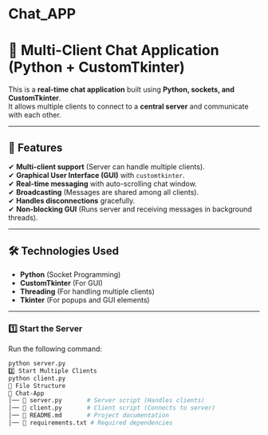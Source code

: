 # Chat_APP

# 🔹 Multi-Client Chat Application (Python + CustomTkinter)

This is a **real-time chat application** built using **Python, sockets, and CustomTkinter**.  
It allows multiple clients to connect to a **central server** and communicate with each other.

---

## 📌 Features
✔ **Multi-client support** (Server can handle multiple clients).  
✔ **Graphical User Interface (GUI)** with `customtkinter`.  
✔ **Real-time messaging** with auto-scrolling chat window.  
✔ **Broadcasting** (Messages are shared among all clients).  
✔ **Handles disconnections** gracefully.  
✔ **Non-blocking GUI** (Runs server and receiving messages in background threads).  

---

## 🛠️ Technologies Used
- **Python** (Socket Programming)
- **CustomTkinter** (For GUI)
- **Threading** (For handling multiple clients)
- **Tkinter** (For popups and GUI elements)

---
### **1️⃣ Start the Server**
Run the following command:
```bash
python server.py
2️⃣ Start Multiple Clients
python client.py
📂 File Structure
📂 Chat-App
│── 📜 server.py       # Server script (Handles clients)
│── 📜 client.py       # Client script (Connects to server)
│── 📜 README.md       # Project documentation
│── 📜 requirements.txt # Required dependencies
